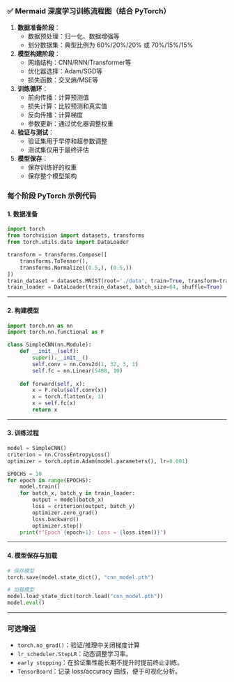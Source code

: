 ### ✅ Mermaid 深度学习训练流程图（结合 PyTorch）

1. **数据准备阶段**：
   - 数据预处理：归一化、数据增强等
   - 划分数据集：典型比例为 60%/20%/20% 或 70%/15%/15%
2. **模型构建阶段**：
   - 网络结构：CNN/RNN/Transformer等
   - 优化器选择：Adam/SGD等
   - 损失函数：交叉熵/MSE等
3. **训练循环**：
   - 前向传播：计算预测值
   - 损失计算：比较预测和真实值
   - 反向传播：计算梯度
   - 参数更新：通过优化器调整权重
4. **验证与测试**：
   - 验证集用于早停和超参数调整
   - 测试集仅用于最终评估
5. **模型保存**：
   - 保存训练好的权重
   - 保存整个模型架构

### 每个阶段 PyTorch 示例代码

#### 1. 数据准备

```python
import torch
from torchvision import datasets, transforms
from torch.utils.data import DataLoader

transform = transforms.Compose([
    transforms.ToTensor(),
    transforms.Normalize((0.5,), (0.5,))
])
train_dataset = datasets.MNIST(root='./data', train=True, transform=transform, download=True)
train_loader = DataLoader(train_dataset, batch_size=64, shuffle=True)
```

------

#### 2. 构建模型

```python
import torch.nn as nn
import torch.nn.functional as F

class SimpleCNN(nn.Module):
    def __init__(self):
        super().__init__()
        self.conv = nn.Conv2d(1, 32, 3, 1)
        self.fc = nn.Linear(5408, 10)
        
    def forward(self, x):
        x = F.relu(self.conv(x))
        x = torch.flatten(x, 1)
        x = self.fc(x)
        return x
```

------

#### 3. 训练过程

```python
model = SimpleCNN()
criterion = nn.CrossEntropyLoss()
optimizer = torch.optim.Adam(model.parameters(), lr=0.001)

EPOCHS = 10
for epoch in range(EPOCHS):
    model.train()
    for batch_x, batch_y in train_loader:
        output = model(batch_x)
        loss = criterion(output, batch_y)
        optimizer.zero_grad()
        loss.backward()
        optimizer.step()
    print(f"Epoch {epoch+1}: Loss = {loss.item()}")
```

------

#### 4. 模型保存与加载

```python
# 保存模型
torch.save(model.state_dict(), "cnn_model.pth")

# 加载模型
model.load_state_dict(torch.load("cnn_model.pth"))
model.eval()
```

------

###  可选增强

- `torch.no_grad()`：验证/推理中关闭梯度计算
- `lr_scheduler.StepLR`：动态调整学习率。
- `early stopping`：在验证集性能长期不提升时提前终止训练。
- `TensorBoard`：记录 loss/accuracy 曲线，便于可视化分析。